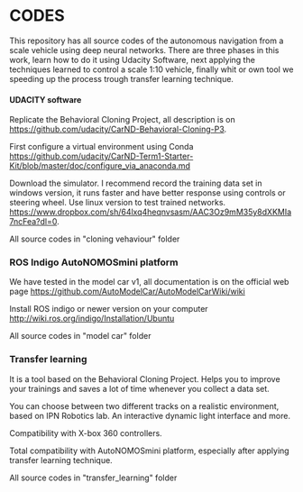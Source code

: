 # CODES

This repository has all source codes of the autonomous navigation from a scale vehicle using deep neural networks. There are three phases in this work, learn how to do it using Udacity Software, next applying the techniques learned to control a scale 1:10 vehicle, finally whit or own tool we speeding up the process trough transfer learning technique.

#### UDACITY software
Replicate the Behavioral Cloning Project, all description is on https://github.com/udacity/CarND-Behavioral-Cloning-P3.

First configure a virtual environment using Conda https://github.com/udacity/CarND-Term1-Starter-Kit/blob/master/doc/configure_via_anaconda.md

Download the simulator. I recommend record the training data set in windows version, it runs faster and have better response using controls or steering wheel. Use linux version to test trained networks. https://www.dropbox.com/sh/64lxq4heqnvsasm/AAC3Oz9mM35y8dXKMIa7ncFea?dl=0.

All source codes in "cloning vehaviour" folder

### ROS Indigo AutoNOMOSmini platform
We have tested in the model car v1, all documentation is on the official web page https://github.com/AutoModelCar/AutoModelCarWiki/wiki

Install ROS indigo or newer version on your computer http://wiki.ros.org/indigo/Installation/Ubuntu

All source codes in "model car" folder

### Transfer learning 

It is a tool based on the Behavioral Cloning Project. Helps you to improve your trainings and saves a lot of time whenever you collect a data set. 

You can choose between two different tracks on a realistic environment, based on IPN Robotics lab. An interactive dynamic light interface and more.

Compatibility with X-box 360 controllers.

Total compatibility with AutoNOMOSmini platform, especially after applying transfer learning technique.

All source codes in "transfer_learning" folder
